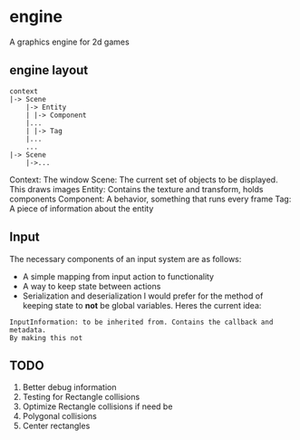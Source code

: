 # engine
A graphics engine for 2d games

## engine layout

```
context
|-> Scene
    |-> Entity
    | |-> Component
    |...
    | |-> Tag
    |...
    ...
|-> Scene
    |->...
```
Context: The window
Scene: The current set of objects to be displayed. This draws images
Entity: Contains the texture and transform, holds components
Component: A behavior, something that runs every frame
Tag: A piece of information about the entity

## Input
The necessary components of an input system are as follows:
- A simple mapping from input action to functionality
- A way to keep state between actions
- Serialization and deserialization
I would prefer for the method of keeping state to **not** be global variables.
Heres the current idea:
```
InputInformation: to be inherited from. Contains the callback and metadata.
By making this not  
```

## TODO
1. Better debug information
2. Testing for Rectangle collisions
3. Optimize Rectangle collisions if need be
4. Polygonal collisions
5. Center rectangles